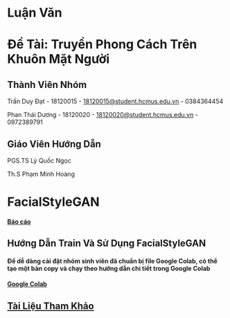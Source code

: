 # Luận Văn

# Đề Tài: Truyền Phong Cách Trên Khuôn Mặt Người

## Thành Viên Nhóm

Trần Duy Đạt - 18120015 - 18120015@student.hcmus.edu.vn - 0384364454

Phan Thái Dương - 18120020 - 18120020@student.hcmus.edu.vn - 0972389791

## Giáo Viên Hướng Dẫn

PGS.TS Lý Quốc Ngọc

Th.S Phạm Minh Hoàng

# FacialStyleGAN

#### [Báo cáo](https://drive.google.com/drive/folders/1Kfbmlk1EUWPAZ1PPbvZblwG_DeShu0Zb)

## Hướng Dẫn Train Và Sử Dụng FacialStyleGAN

#### Để dễ dàng cài đặt nhóm sinh viên đã chuẩn bị file Google Colab, có thể tạo một bản copy và chạy theo hướng dẫn chi tiết trong Google Colab

#### [Google Colab](https://colab.research.google.com/drive/1Gr8LymTaAuD9_FFmhZBy-gHit2xPr9VG?usp=sharing)

## [Tài Liệu Tham Khảo](https://drive.google.com/drive/folders/1FdVNNioN6XolL8YPPyBjrCi7vrS3ZTLt?usp=sharing)
